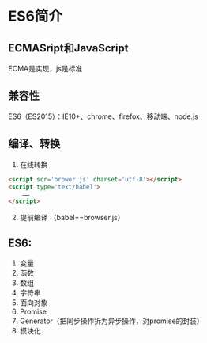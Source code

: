 # ES6简介
## ECMASript和JavaScript
ECMA是实现，js是标准

## 兼容性
ES6（ES2015）：IE10+、chrome、firefox、移动端、node.js

## 编译、转换
1. 在线转换
```html
<script scr='brower.js' charset='utf-8'></script>
<script type='text/babel'>
	……
</script>
```
2. 提前编译
（babel==browser.js）


## ES6:
1. 变量
2. 函数
3. 数组
4. 字符串
5. 面向对象
6. Promise
7. Generator（把同步操作拆为异步操作，对promise的封装）
8. 模块化
